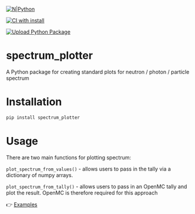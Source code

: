[![N|Python](https://www.python.org/static/community_logos/python-powered-w-100x40.png)](https://www.python.org)

[![CI with install](https://github.com/fusion-energy/spectrum_plotter/actions/workflows/ci_with_install.yml/badge.svg)](https://github.com/fusion-energy/spectrum_plotter/actions/workflows/ci_with_install.yml)

[![Upload Python Package](https://github.com/fusion-energy/spectrum_plotter/actions/workflows/python-publish.yml/badge.svg)](https://github.com/fusion-energy/spectrum_plotter/actions/workflows/python-publish.yml)

# spectrum_plotter
A Python package for creating standard plots for neutron / photon / particle spectrum

# Installation

```bash
pip install spectrum_plotter
```

# Usage

There are two main functions for plotting spectrum:

```plot_spectrum_from_values()``` - allows users to pass in the tally via a dictionary of numpy arrays.

```plot_spectrum_from_tally()``` - allows users to pass in an OpenMC tally and plot the result. OpenMC is therefore required for this approach


:point_right: [Examples](https://github.com/fusion-energy/spectrum_plotter/tree/main/examples)
